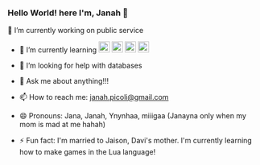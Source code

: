 ### Hello World! here I'm, Janah 👋


🔭 I’m currently working on public service
- 🌱 I’m currently learning  <img src="https://cdn.jsdelivr.net/gh/devicons/devicon/icons/javascript/javascript-original.svg" height="22" width="22" /> <img src="https://cdn.jsdelivr.net/gh/devicons/devicon/icons/html5/html5-original.svg" height="22" width="22" /> <img src="https://cdn.jsdelivr.net/gh/devicons/devicon/icons/css3/css3-original.svg" height="22" width="22"/> <img src="https://cdn.jsdelivr.net/gh/devicons/devicon/icons/lua/lua-original.svg"  height="22" width="22" />
          
- 🤔 I’m looking for help with databases
- 💬 Ask me about anything!!!
- 📫 How to reach me: janah.picoli@gmail.com
- 😄 Pronouns: Jana, Janah, Ynynhaa, miiigaa (Janayna only when my mom is mad at me hahah)
- ⚡ Fun fact: I'm married to Jaison, Davi's mother.
I'm currently learning how to make games in the Lua language!
<!--
**JanahPicoli/JanahPicoli** is a ✨ _special_ ✨ repository because its `README.md` (this file) appears on your GitHub profile.

Here are some ideas to get you started:

- 🔭 I’m currently working on public service
- 🌱 I’m currently learning 
            <img src="https://cdn.jsdelivr.net/gh/devicons/devicon/icons/html5/html5-original.svg" />
          , 
            <img src="https://cdn.jsdelivr.net/gh/devicons/devicon/icons/javascript/javascript-original.svg" />
          , 
            <i class="devicon-css3-plain colored"></i>
           and 
            <i class="devicon-react-original colored"></i>
          
- 👯 I’m looking to collaborate on HTML, CSS
- 🤔 I’m looking for help with databases
- 💬 Ask me about anything!!!
- 📫 How to reach me: janah.picoli@gmail.com
- 😄 Pronouns: Jana, Janah, Ynynhaa, miiigaa (Janayna only when my mom is mad at me hahah)
- ⚡ Fun fact: I'm married to Jaison, Davi's mom and a public servant for almost 20 years!
And I'm currently committed to learning how to be a front-end developer
-->
